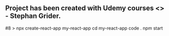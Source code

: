 ## Project has been created with Udemy courses <<Modern React with Redux>> - Stephan Grider.

#8 >
npx create-react-app my-react-app
cd my-react-app
code .
npm start
